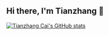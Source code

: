 ## Hi there, I'm Tianzhang 👋

[![Tianzhang Cai's GitHub stats](https://github-readme-stats.vercel.app/api?username=tztsai)](https://github.com/anuraghazra/github-readme-stats)

<!--
**tztsai/tztsai** is a ✨ _special_ ✨ repository because its `README.md` (this file) appears on your GitHub profile.

Here are some ideas to get you started:

- 🔭 I’m currently working on ...
- 🌱 I’m currently learning ...
- 👯 I’m looking to collaborate on ...
- 🤔 I’m looking for help with ...
- 💬 Ask me about ...
- 📫 How to reach me: ...
- 😄 Pronouns: ...
- ⚡ Fun fact: ...
-->

